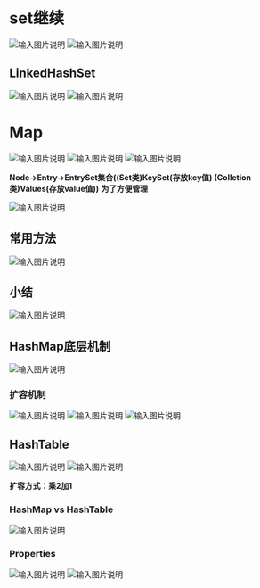 # set继续
![输入图片说明](/imgs/2024-07-18/zyYMyEjB3P5qUhKa.png)
![输入图片说明](/imgs/2024-07-18/qkheI5p2t8gRdOgf.png)

## LinkedHashSet
![输入图片说明](/imgs/2024-07-18/iBPmgXs6QVSGiPfH.png)
![输入图片说明](/imgs/2024-07-18/pVAGYqogECdOvhN7.png)

# Map
![输入图片说明](/imgs/2024-07-18/wAE2sm7mDtB9Bdd5.png)
         ![输入图片说明](/imgs/2024-07-18/E19bIod2My0DUG2Q.png)
![输入图片说明](/imgs/2024-07-18/Sp9tEK18HioCIK7R.png)

**Node->Entry->EntrySet集合((Set类)KeySet(存放key值) (Colletion类)Values(存放value值))**
**为了方便管理**

![输入图片说明](/imgs/2024-07-18/9eON3XlpWmCZ3L4v.png)

## 常用方法
![输入图片说明](/imgs/2024-07-18/P1YF5HLUN5giHgA9.png)

## 小结
![输入图片说明](/imgs/2024-07-18/HFj0mKpQxSAL63c3.png)

## HashMap底层机制
![输入图片说明](/imgs/2024-07-18/KUtYvi7c8HYHdpWe.png)

### 扩容机制
![输入图片说明](/imgs/2024-07-18/ztR7haBDuS6bWnMG.png)
![输入图片说明](/imgs/2024-07-18/fKHyffUNHjlOrzcR.png)
![输入图片说明](/imgs/2024-07-18/dPJBRSmzCE61IS3g.png)

## HashTable
![输入图片说明](/imgs/2024-07-18/V4wpQMebCftx6r8B.png)
![输入图片说明](/imgs/2024-07-18/t7aq5eqYT63YDinM.png)

**扩容方式：乘2加1**
### HashMap vs HashTable
![输入图片说明](/imgs/2024-07-18/HYxqfIF6rUei4Q2S.png)

### Properties
![输入图片说明](/imgs/2024-07-18/jqSt95qzm8Zms949.png)
![输入图片说明](/imgs/2024-07-18/VJBgvxYyL1rZp92x.png)


                                                                                                            
<!--stackedit_data:
eyJoaXN0b3J5IjpbNzI3ODkzNjA5LC0xNzEzMDAzNDY4LC0xNz
MzODU2NTI4LC03OTE4MzE2OTgsMTA2OTQ2NjI3NSwzNjE4NzIz
NTYsLTU2NzMxMTkwOSw3ODcyMDIzNCwxMzAxNzQ4NDA1LDQ0Mz
U1Mzg0MCwtMTY5NDg1NzQ3NCwtMTk3MDg0NTM1MywtMTIwMzk2
Njk0MV19
-->